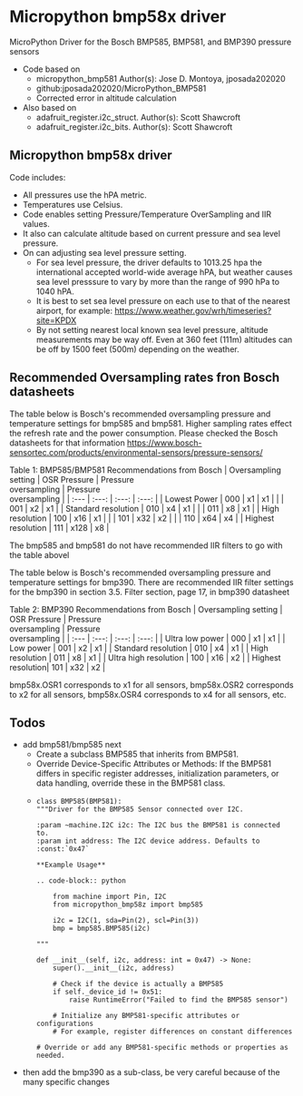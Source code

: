 # Micropython bmp58x driver
MicroPython Driver for the Bosch BMP585, BMP581, and BMP390 pressure sensors
* Code based on
  * micropython_bmp581 Author(s): Jose D. Montoya, jposada202020
  * github:jposada202020/MicroPython_BMP581
  * Corrected error in altitude calculation
* Also based on
  * adafruit_register.i2c_struct. Author(s): Scott Shawcroft
  * adafruit_register.i2c_bits.  Author(s): Scott Shawcroft
 
## Micropython bmp58x driver
Code includes:
* All pressures use the hPA metric.
* Temperatures use Celsius.
* Code enables setting Pressure/Temperature OverSampling and IIR values.
* It also can calculate altitude based on current pressure and sea level pressure.
* On can adjusting sea level pressure setting.
  * For sea level pressure, the driver defaults to 1013.25 hpa the international accepted world-wide average hPA, but weather causes sea level presssure to vary by more than the range of 990 hPa to 1040 hPA.
  * It is best to set sea level pressure on each use to that of the nearest airport, for example: https://www.weather.gov/wrh/timeseries?site=KPDX
  * By not setting nearest local known sea level pressure,  altitude measurements may be way off. Even at 360 feet (111m) altitudes can be off by 1500 feet (500m) depending on the weather.
  
## Recommended Oversampling rates fron Bosch datasheets
The table below is Bosch's recommended oversampling pressure and temperature settings for bmp585 and bmp581. Higher sampling rates effect the refresh rate and the power consumption. Please checked the Bosch datasheets for that information https://www.bosch-sensortec.com/products/environmental-sensors/pressure-sensors/

Table 1: BMP585/BMP581 Recommendations from Bosch
| Oversampling setting | OSR Pressure | Pressure<br /> oversampling | Pressure<br /> oversampling |
| :--- | :---: | :---: | :---: |
| Lowest Power |  000     | x1     | x1     |
| |  001     | x2     | x1     |
| Standard resolution |  010     | x4     | x1     |
| |  011     | x8     | x1     |
| High resolution    |  100     | x16     | x1     |
| |  101     | x32     | x2     |
| |  110     | x64     | x4     |
| Highest resolution |  111     | x128     | x8     |

The bmp585 and bmp581 do not have recommended IIR filters to go with the table abovel

The table below is Bosch's recommended oversampling pressure and temperature settings for bmp390. There are recommended IIR filter settings for the bmp390 in section 3.5. Filter section, page 17, in bmp390 datasheet

Table 2: BMP390 Recommendations from Bosch
| Oversampling setting | OSR Pressure | Pressure<br /> oversampling | Pressure<br /> oversampling |
| :--- | :---: | :---: | :---: |
| Ultra low power |  000     | x1     | x1     |
| Low power |  001     | x2     | x1     |
| Standard resolution |  010     | x4     | x1     |
| High resolution |  011     | x8     | x1     |
| Ultra high resolution |  100     | x16     | x2     |
| Highest resolution|  101     | x32     | x2     |

bmp58x.OSR1 corresponds to x1 for all sensors, bmp58x.OSR2 corresponds to x2 for all sensors, bmp58x.OSR4 corresponds to x4 for all sensors, etc.

## Todos
* add bmp581/bmp585 next
  * Create a subclass BMP585 that inherits from BMP581.
  * Override Device-Specific Attributes or Methods: If the BMP581 differs in specific register addresses, initialization parameters, or data handling, override these in the BMP581 class.
  * ```
    class BMP585(BMP581):
    """Driver for the BMP585 Sensor connected over I2C.

    :param ~machine.I2C i2c: The I2C bus the BMP581 is connected to.
    :param int address: The I2C device address. Defaults to :const:`0x47`

    **Example Usage**

    .. code-block:: python

        from machine import Pin, I2C
        from micropython_bmp58z import bmp585

        i2c = I2C(1, sda=Pin(2), scl=Pin(3))
        bmp = bmp585.BMP585(i2c)

    """

    def __init__(self, i2c, address: int = 0x47) -> None:
        super().__init__(i2c, address)

        # Check if the device is actually a BMP585
        if self._device_id != 0x51:  
            raise RuntimeError("Failed to find the BMP585 sensor")
        
        # Initialize any BMP581-specific attributes or configurations
        # For example, register differences on constant differences

    # Override or add any BMP581-specific methods or properties as needed.
    ```
* then add the bmp390 as a sub-class, be very careful because of the many specific changes
